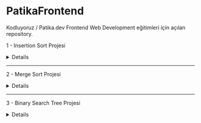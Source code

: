 # PatikaFrontend

Kodluyoruz / Patika.dev Frontend Web Development eğitimleri için açılan repository.

1 - Insertion Sort Projesi

<details>

    [22, 27, 16, 2, 18, 6] -> Insertion Sort
    1. Yukarı verilen dizinin sort türüne göre aşamalarını yazınız.

    [16, 22, 27, 2, 18, 6] n
    [2, 16, 22, 27, 18, 6] n-1
    [2, 16, 18, 22, 27, 6] n-2
    [2, 6, 16, 18, 22, 27] n-3

    2. Big-O gösterimini yazınız.

    O(n^2)

    3. Time Complexity:

    Average Case = O(36)
    Worst Case = O(36)
    Best Case = O(6)

    4. Dizi sıralandıktan sonra 18 sayısı hangi case kapsamına girer?

    18 Average Case kapsamına girer.

    [7,3,5,8,2,9,4,15,6] dizisinin Insertion Sort'a göre ilk 4 adımını yazınız.

    [3, 7, 5, 8, 2, 9, 4, 15, 6] 1. adım
    [3, 5, 7, 8, 2, 9, 4, 15, 6] 2. adım
    [2, 3, 5, 7, 8, 9, 4, 15, 6] 3. adım
    [2, 3, 4, 5, 7, 8, 9, 15, 6] 4. adım

</details>

---

2 - Merge Sort Projesi

<details>
    [16,21,11,8,12,22] -> Merge Sort

    1. Yukarıdaki dizinin sort türüne göre aşamalarını yazınız.

    [16, 21, 11] [8, 12, 22]
    [16] [21, 11] [8, 12] [22]
    [16] [21] [11] [8] [12] [22]
    [16] [11, 21] [8, 12] [22]
    [11, 16, 21] [8, 12 ,22]
    [8, 11, 12, 16, 21 ,22]

    2. Big-O gösterimini yazınız.

    O(nlogn)

</details>

---

3 - Binary Search Tree Projesi

<details>

    [7, 5, 1, 8, 3, 6, 0, 9, 4, 2] dizisinin Binary-Search-Tree aşamalarını yazınız.

    root 6 olarak kabul edildi.

    Aşamalar
        1.  7 > 6   ->    6
                            \
                             7
        2.  5 < 6   ->    6
                        /   \
                       5     7
        3.  1 < 6
            1 < 5   ->    6
                        /   \
                       5     7
                      /
                     1
        4.  8 > 6
            8 > 7   ->    6
                        /   \
                       5     7
                      /       \
                     1         8
        5.  3 < 6
            3 < 5
            3 > 1   ->    6
                        /   \
                       5     7
                      / \     \
                     1   3     8
        6.  0 < 6
            0 < 5
            0 < 1   ->    6
                        /   \
                       5     7
                      / \     \
                     1   3     8
                    /
                   0
        7.  9 > 6
            9 > 7
            9 > 8   ->    6
                        /   \
                       5     7
                      / \     \
                     1   3     8
                    /           \
                   0             9
        8.  4 < 6
            4 < 5
            4 > 3   ->    6
                        /   \
                       5     7
                      / \     \
                     1   3     8
                    /     \     \
                   0       4     9
        9.  2 < 6
            2 < 5
            2 > 1
            2 < 3   ->    6
                        /   \
                       5     7
                      / \     \
                     1   3     8
                    /   / \     \
                   0   2   4     9

</details>
